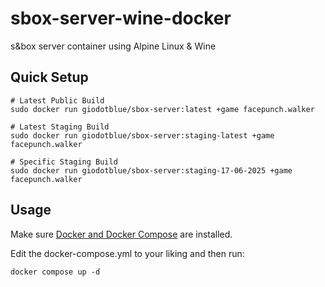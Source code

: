 # sbox-server-wine-docker
 s&box server container using Alpine Linux & Wine

## Quick Setup
```
# Latest Public Build
sudo docker run giodotblue/sbox-server:latest +game facepunch.walker

# Latest Staging Build
sudo docker run giodotblue/sbox-server:staging-latest +game facepunch.walker

# Specific Staging Build
sudo docker run giodotblue/sbox-server:staging-17-06-2025 +game facepunch.walker
```

## Usage
Make sure [Docker and Docker Compose](https://docs.docker.com/engine/install/) are installed.

Edit the docker-compose.yml to your liking and then run:
```
docker compose up -d
```
